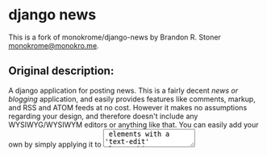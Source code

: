 # django news

This is a fork of monokrome/django-news by Brandon R. Stoner <monokrome@monokro.me>.

## Original description:

A django application for posting news. This is a fairly decent *news or blogging* application, and easily provides features like comments, markup, and RSS and ATOM feeds at no cost. However it makes no assumptions regarding your design, and therefore doesn't include any WYSIWYG/WYSIWYM editors or anything like that. You can easily add your own by simply applying it to <textarea> elements with a 'text-edit' class. This application also ties into the django user authentication system to allow multiple users to post, edit, and delete news articles on the web site.

## Tweaks by:

* Byron Ruth <b@devel.io>
* Kevin Murphy <murphyke@email.chop.edu>

## Release Notes

0.7.0 - Differences from the monokrome version:

* Remove defaulting the summary to a slice of the body
* Add prefix to slug, clean update formatting
* Ensure the created datetime has been set
* Rename created_on to created, add modified, remove fixtures
* Include date in slug to prevent unique clashes

0.7.1 - Updated for Haystack 2.X
